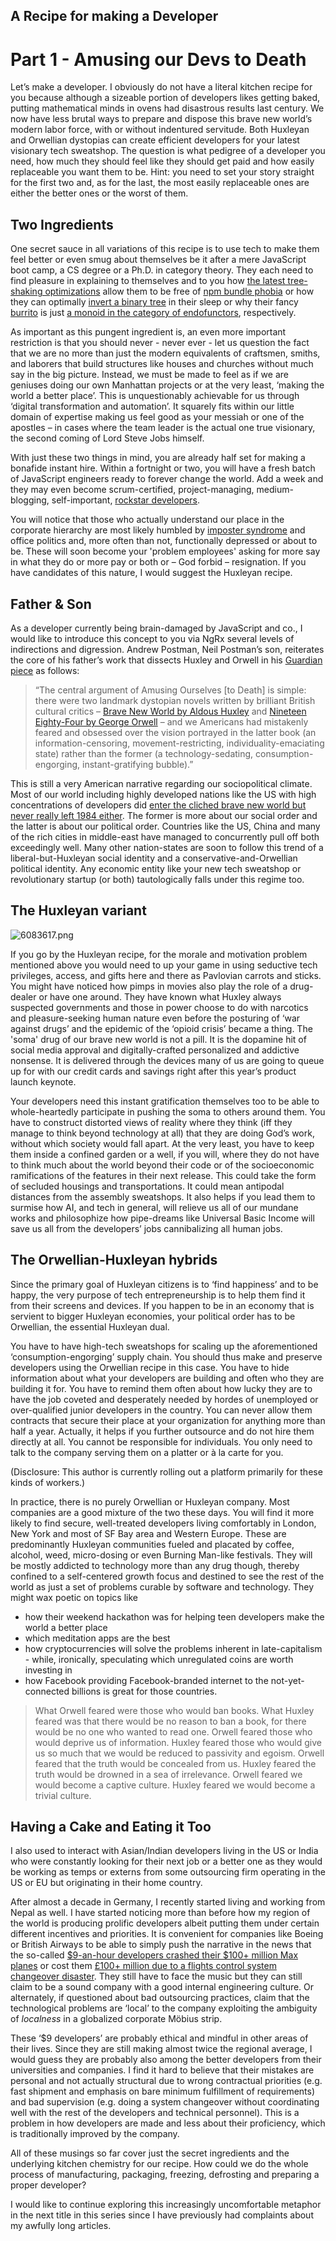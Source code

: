 ## A Recipe for making a Developer

# Part 1 - Amusing our Devs to Death

Let’s make a developer. I obviously do not have a literal kitchen recipe for you because although a sizeable portion of developers likes getting baked, putting mathematical minds in ovens had disastrous results last century. We now have less brutal ways to prepare and dispose this brave new world’s modern labor force, with or without indentured servitude. Both Huxleyan and Orwellian dystopias can create efficient developers for your latest visionary tech sweatshop. The question is what pedigree of a developer you need, how much they should feel like they should get paid and how easily replaceable you want them to be. Hint: you need to set your story straight for the first two and, as for the last, the most easily replaceable ones are either the better ones or the worst of them. 

## Two Ingredients

One secret sauce in all variations of this recipe is to use tech to make them feel better or even smug about themselves be it after a mere JavaScript boot camp, a CS degree or a Ph.D. in category theory. They each need to find pleasure in explaining to themselves and to you how [the latest tree-shaking optimizations](https://coryrylan.com/blog/tree-shakeable-providers-and-services-in-angular) allow them to be free of [npm bundle phobia](https://bundlephobia.com/) or how they can optimally [invert a binary tree](https://twitter.com/mxcl/status/608682016205344768?lang=en) in their sleep or why their fancy [burrito](https://byorgey.wordpress.com/2009/01/12/abstraction-intuition-and-the-monad-tutorial-fallacy/) is just [a monoid in the category of endofunctors](http://james-iry.blogspot.com/2009/05/brief-incomplete-and-mostly-wrong.html), respectively. 

As important as this pungent ingredient is, an even more important restriction is that you should never - never ever - let us question the fact that we are no more than just the modern equivalents of craftsmen, smiths, and laborers that build structures like houses and churches without much say in the big picture. Instead, we must be made to feel as if we are geniuses doing our own Manhattan projects or at the very least, ‘making the world a better place’. This is unquestionably achievable for us through ‘digital transformation and automation’. It squarely fits within our little domain of expertise making us feel good as your messiah or one of the apostles – in cases where the team leader is the actual one true visionary, the second coming of Lord Steve Jobs himself. 

With just these two things in mind, you are already half set for making a bonafide instant hire. Within a fortnight or two, you will have a fresh batch of JavaScript engineers ready to forever change the world. Add a week and they may even become scrum-certified, project-managing, medium-blogging, self-important, [rockstar developers](https://github.com/RockstarLang/rockstar/blob/master/README.md). 

You will notice that those who actually understand our place in the corporate hierarchy are most likely humbled by [imposter syndrome](https://www.ted.com/talks/mike_cannon_brookes_how_you_can_use_impostor_syndrome_to_your_benefit?language=en) and office politics and, more often than not, functionally depressed or about to be. These will soon become your 'problem employees' asking for more say in what they do or more pay or both or – God forbid – resignation. If you have candidates of this nature, I would suggest the Huxleyan recipe. 

## Father & Son 

As a developer currently being brain-damaged by JavaScript and co., I would like to introduce this concept to you via NgRx several levels of indirections and digression. Andrew Postman, Neil Postman’s son, reiterates the core of his father’s work that dissects Huxley and Orwell in his [Guardian piece](https://www.theguardian.com/media/2017/feb/02/amusing-ourselves-to-death-neil-postman-trump-orwell-huxley) as follows:
 

> “The central argument of Amusing Ourselves [to Death] is simple: there were two landmark dystopian novels written by brilliant British cultural critics – [Brave New World by Aldous Huxley](https://en.wikipedia.org/wiki/Brave_New_World) and [Nineteen Eighty-Four by George Orwell](https://en.wikipedia.org/wiki/Nineteen_Eighty-Four) – and we Americans had mistakenly feared and obsessed over the vision portrayed in the latter book (an information-censoring, movement-restricting, individuality-emaciating state) rather than the former (a technology-sedating, consumption-engorging, instant-gratifying bubble).”

This is still a very American narrative regarding our sociopolitical climate. Most of our world including highly developed nations like the US with high concentrations of developers did [enter the cliched brave new world but never really left 1984 either](https://youtu.be/O-vLPvFskkg). The former is more about our social order and the latter is about our political order. Countries like the US, China and many of the rich cities in middle-east have managed to concurrently pull off both exceedingly well. Many other nation-states are soon to follow this trend of a liberal-but-Huxleyan social identity and a conservative-and-Orwellian political identity. Any economic entity like your new tech sweatshop or revolutionary startup (or both) tautologically falls under this regime too.

## The Huxleyan variant

![6083617.png](https://cdn.hashnode.com/res/hashnode/image/upload/v1582650289750/F2SalUhNG.png)

If you go by the Huxleyan recipe, for the morale and motivation problem mentioned above you would need to up your game in using seductive tech privileges, access, and gifts here and there as Pavlovian carrots and sticks. You might have noticed how pimps in movies also play the role of a drug-dealer or have one around. They have known what Huxley always suspected governments and those in power choose to do with narcotics and pleasure-seeking human nature even before the posturing of ‘war against drugs’ and the epidemic of the ‘opioid crisis’ became a thing. The 'soma' drug of our brave new world is not a pill. It is the dopamine hit of social media approval and digitally-crafted personalized and addictive nonsense. It is delivered through the devices many of us are going to queue up for with our credit cards and savings right after this year’s product launch keynote. 

Your developers need this instant gratification themselves too to be able to whole-heartedly participate in pushing the soma to others around them. You have to construct distorted views of reality where they think (iff they manage to think beyond technology at all) that they are doing God’s work, without which society would fall apart. At the very least, you have to keep them inside a confined garden or a well, if you will, where they do not have to think much about the world beyond their code or of the socioeconomic ramifications of the features in their next release. This could take the form of secluded housings and transportations. It could mean antipodal distances from the assembly sweatshops. It also helps if you lead them to surmise how AI, and tech in general, will relieve us all of our mundane works and philosophize how pipe-dreams like Universal Basic Income will save us all from the developers’ jobs cannibalizing all human jobs. 

## The Orwellian-Huxleyan hybrids

Since the primary goal of Huxleyan citizens is to ‘find happiness’ and to be happy, the very purpose of tech entrepreneurship is to help them find it from their screens and devices. If you happen to be in an economy that is servient to bigger Huxleyan economies, your political order has to be Orwellian, the essential Huxleyan dual. 

You have to have high-tech sweatshops for scaling up the aforementioned ‘consumption-engorging’ supply chain. You should thus make and preserve developers using the Orwellian recipe in this case. You have to hide information about what your developers are building and often who they are building it for. You have to remind them often about how lucky they are to have the job coveted and desperately needed by hordes of unemployed or over-qualified junior developers in the country. You can never allow them contracts that secure their place at your organization for anything more than half a year. Actually, it helps if you further outsource and do not hire them directly at all. You cannot be responsible for individuals. You only need to talk to the company serving them on a platter or à la carte for you.

(Disclosure: This author is currently rolling out a platform primarily for these kinds of workers.)

In practice, there is no purely Orwellian or Huxleyan company. Most companies are a good mixture of the two these days. You will find it more likely to find secure, well-treated developers living comfortably in London, New York and most of SF Bay area and Western Europe. These are predominantly Huxleyan communities fueled and placated by coffee, alcohol, weed, micro-dosing or even Burning Man-like festivals. They will be mostly addicted to technology more than any drug though, thereby confined to a self-centered growth focus and destined to see the rest of the world as just a set of problems curable by software and technology. They might wax poetic on topics like 

- how their weekend hackathon was for helping teen developers make the world a better place 
- which meditation apps are the best
- how cryptocurrencies will solve the problems inherent in late-capitalism - while, ironically, speculating which unregulated coins are worth investing in 
- how Facebook providing Facebook-branded internet to the not-yet-connected billions is great for those countries. 


> What Orwell feared were those who would ban books. What Huxley feared was that there would be no reason to ban a book, for there would be no one who wanted to read one. Orwell feared those who would deprive us of information. Huxley feared those who would give us so much that we would be reduced to passivity and egoism. Orwell feared that the truth would be concealed from us. Huxley feared the truth would be drowned in a sea of irrelevance. Orwell feared we would become a captive culture. Huxley feared we would become a trivial culture.

## Having a Cake and Eating it Too

I also used to interact with Asian/Indian developers living in the US or India who were constantly looking for their next job or a better one as they would be working as temps or externs from some outsourcing firm operating in the US or EU but originating in their home country. 

After almost a decade in Germany, I recently started living and working from Nepal as well. I have started noticing more than before how my region of the world is producing prolific developers albeit putting them under certain different incentives and priorities. It is convenient for companies like Boeing or British Airways to be able to simply push the narrative in the news that the so-called  [$9-an-hour developers crashed their $100+ million Max planes](https://www.bloomberg.com/news/articles/2019-06-28/boeing-s-737-max-software-outsourced-to-9-an-hour-engineers) or cost them  [£100+ million due to a flights control system changeover disaster](https://www.forbes.com/sites/jwebb/2017/05/29/british-airways-flights-and-it-failure-cue-furious-debate-around-outsourcing/#6b9a56f37839
). They still have to face the music but they can still claim to be a sound company with a good internal engineering culture. Or alternately, if questioned about bad outsourcing practices, claim that the technological problems are ‘local’ to the company exploiting the ambiguity of *localness* in a globalized corporate Möbius strip. 

These ‘$9 developers’ are probably ethical and mindful in other areas of their lives. Since they are still making almost twice the regional average, I would guess they are probably also among the better developers from their universities and companies. I find it hard to believe that their mistakes are personal and not actually structural due to wrong contractual priorities (e.g. fast shipment and emphasis on bare minimum fulfillment of requirements) and bad supervision (e.g. doing a system changeover without coordinating well with the rest of the developers and technical personnel). This is a problem in how developers are made and less about their proficiency, which is traditionally improved by the company. 

All of these musings so far cover just the secret ingredients and the underlying kitchen chemistry for our recipe. How could we do the whole process of manufacturing, packaging, freezing, defrosting and preparing a proper developer? 

I would like to continue exploring this increasingly uncomfortable metaphor in the next title in this series since I have previously had complaints about my awfully long articles.